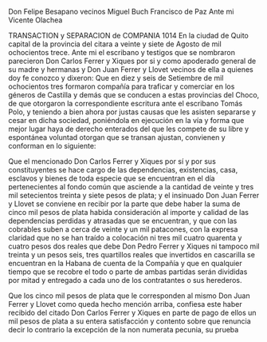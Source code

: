 Don Felipe Besapano vecinos
Miguel Buch Francisco de Paz
Ante mi Vicente Olachea

TRANSACTION y SEPARACION de COMPANIA
1014 En la ciudad de Quito capital de la provincia del citara a veinte y siete de Agosto de mil ochocientos trece. Ante mi el escribano y testigos que se nombraron parecieron Don Carlos Ferrer y Xiques por si y como apoderado general de su madre y hermanas y Don Juan Ferrer y Llovet vecinos de ella a quienes doy fe conozco y dixeron: Que en diez y seis de Setiembre de mil ochocientos tres formaron compañía para traficar y comerciar en los géneros de Castilla y demás que se conducen a estas provincias del Choco, de que otorgaron la correspondiente escritura ante el escribano Tomás Polo, y teniendo a bien ahora por justas causas que les asisten separarse y cesar en dicha sociedad, poniéndola en ejecución en la vía y forma que mejor lugar haya de derecho enterados del que les compete de su libre y espontánea voluntad otorgan que se transan ajustan, convienen y conforman en lo siguiente:

Que el mencionado Don Carlos Ferrer y Xiques por sí y por sus constituyentes se hace cargo de las dependencias, existencias, casa, esclavos y bienes de toda especie que se encuentran en el día pertenecientes al fondo común que asciende a la cantidad de veinte y tres mil setecientos treinta y siete pesos de plata; y el insinuado Don Juan Ferrer y Llovet se conviene en recibir por la parte que debe haber la suma de cinco mil pesos de plata habida consideración al importe y calidad de las dependencias perdidas y atrasadas que se encuentran, y que con las cobrables suben a cerca de veinte y un mil patacones, con la expresa claridad que no se han traído a colocación ni tres mil cuatro quarenta y cuatro pesos dos reales que debe Don Pedro Ferrer y Xiques ni tampoco mil treinta y un pesos seis, tres quartillos reales que invertidos en cascarilla se encuentran en la Habana de cuenta de la Compañía y que en qualquier tiempo que se recobre el todo o parte de ambas partidas serán divididas por mitad y entregado a cada uno de los contratantes o sus herederos.

Que los cinco mil pesos de plata que le corresponden al mismo Don Juan Ferrer y Llovet como queda hecho mención arriba, confiesa este haber recibido del citado Don Carlos Ferrer y Xiques en parte de pago de ellos un mil pesos de plata a su entera satisfacción y contento sobre que renuncia decir lo contrario la excepción de la non numerata pecunia, su prueba
